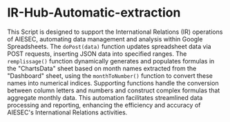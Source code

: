 # IR-Hub-Automatic-extraction
This Script is designed to support the International Relations (IR) operations of AIESEC, automating data management and analysis within Google Spreadsheets. The `doPost(data)` function updates spreadsheet data via POST requests, inserting JSON data into specified ranges. The `remplissage()` function dynamically generates and populates formulas in the "ChartsData" sheet based on month names extracted from the "Dashboard" sheet, using the `monthToNumber()` function to convert these names into numerical indices. Supporting functions handle the conversion between column letters and numbers and construct complex formulas that aggregate monthly data. This automation facilitates streamlined data processing and reporting, enhancing the efficiency and accuracy of AIESEC's International Relations activities.
